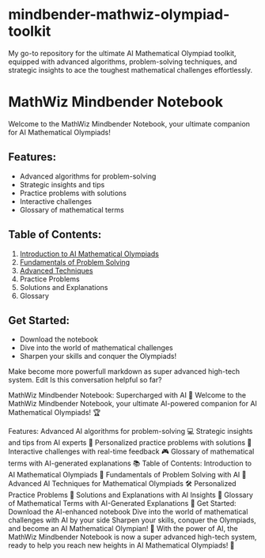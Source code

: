 # mindbender-mathwiz-olympiad-toolkit
My go-to repository for the ultimate AI Mathematical Olympiad toolkit, equipped with advanced algorithms, problem-solving techniques, and strategic insights to ace the toughest mathematical challenges effortlessly.

# MathWiz Mindbender Notebook

Welcome to the MathWiz Mindbender Notebook, your ultimate companion for AI Mathematical Olympiads!

## Features:

- Advanced algorithms for problem-solving
- Strategic insights and tips
- Practice problems with solutions
- Interactive challenges
- Glossary of mathematical terms

## Table of Contents:

1. [Introduction to AI Mathematical Olympiads](docs/introduction.md) 
2. [Fundamentals of Problem Solving](docs/fundamental_of_problem_solving.md) 
3. [Advanced Techniques](docs/advanced_techniques.md) 
4. Practice Problems
5. Solutions and Explanations
6. Glossary

## Get Started:

- Download the notebook
- Dive into the world of mathematical challenges
- Sharpen your skills and conquer the Olympiads!

Make become more powerfull markdown as super advanced high-tech system. 
Edit
Is this conversation helpful so far?




MathWiz Mindbender Notebook: Supercharged with AI 🚀
Welcome to the MathWiz Mindbender Notebook, your ultimate AI-powered companion for AI Mathematical Olympiads! 🏆

Features:
Advanced AI algorithms for problem-solving 💻
Strategic insights and tips from AI experts 🤖
Personalized practice problems with solutions 📝
Interactive challenges with real-time feedback 🎮
Glossary of mathematical terms with AI-generated explanations 📚
Table of Contents:
Introduction to AI Mathematical Olympiads 🤝
Fundamentals of Problem Solving with AI 🧠
Advanced AI Techniques for Mathematical Olympiads 🛠️
Personalized Practice Problems 🎯
Solutions and Explanations with AI Insights 🧩
Glossary of Mathematical Terms with AI-Generated Explanations 📜
Get Started:
Download the AI-enhanced notebook
Dive into the world of mathematical challenges with AI by your side
Sharpen your skills, conquer the Olympiads, and become an AI Mathematical Olympian! 🏅
With the power of AI, the MathWiz Mindbender Notebook is now a super advanced high-tech system, ready to help you reach new heights in AI Mathematical Olympiads! 🌟

